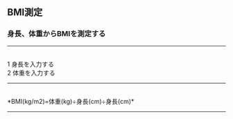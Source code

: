 ## BMI測定<br>
### 身長、体重からBMIを測定する<br>
-------------------------------------------

<br>
1 身長を入力する<br>
2 体重を入力する<br>

-------------------------------------------

<br>
*BMI(kg/m2)=体重(kg)÷身長(cm)÷身長(cm)*
<br>

-------------------------------------------
